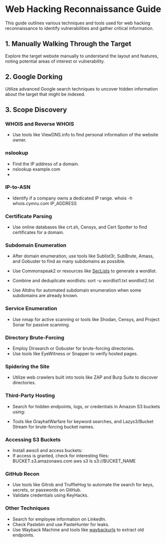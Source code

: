# Web Hacking Reconnaissance Guide

This guide outlines various techniques and tools used for web hacking reconnaissance to identify vulnerabilities and gather critical information.

## 1. Manually Walking Through the Target
Explore the target website manually to understand the layout and features, noting potential areas of interest or vulnerability.

## 2. Google Dorking
Utilize advanced Google search techniques to uncover hidden information about the target that might be indexed.

## 3. Scope Discovery
### WHOIS and Reverse WHOIS
- Use tools like ViewDNS.info to find personal information of the website owner.

### nslookup
- Find the IP address of a domain.
- nslookup example.com
- 
### IP-to-ASN
- Identify if a company owns a dedicated IP range.
whois -h whois.cymru.com IP_ADDRESS

### Certificate Parsing
- Use online databases like crt.sh, Censys, and Cert Spotter to find certificates for a domain.

### Subdomain Enumeration
- After domain enumeration, use tools like Sublist3r, SubBrute, Amass, and Gobuster to find as many subdomains as possible.
- Use Commonspeak2 or resources like [SecLists](https://github.com/danielmiessler/SecLists/) to generate a wordlist.
- Combine and deduplicate wordlists:
sort -u wordlist1.txt wordlist2.txt

- Use Altdns for automated subdomain enumeration when some subdomains are already known.

### Service Enumeration
- Use nmap for active scanning or tools like Shodan, Censys, and Project Sonar for passive scanning.

### Directory Brute-Forcing
- Employ Dirsearch or Gobuster for brute-forcing directories.
- Use tools like EyeWitness or Snapper to verify hosted pages.

### Spidering the Site
- Utilize web crawlers built into tools like ZAP and Burp Suite to discover directories.

### Third-Party Hosting
- Search for hidden endpoints, logs, or credentials in Amazon S3 buckets using:

- Tools like GrayhatWarfare for keyword searches, and Lazys3/Bucket Stream for brute-forcing bucket names.

### Accessing S3 Buckets
- Install awscli and access buckets:
- If access is granted, check for interesting files:
BUCKET.s3.amazonaws.com
aws s3 ls s3://BUCKET_NAME

### GitHub Recon
- Use tools like Gitrob and TruffleHog to automate the search for keys, secrets, or passwords on GitHub.
- Validate credentials using KeyHacks.

### Other Techniques
- Search for employee information on LinkedIn.
- Check Pastebin and use PasteHunter for leaks.
- Use Wayback Machine and tools like [waybackurls](https://github.com/tomnomnom/waybackurls/) to extract old endpoints.


